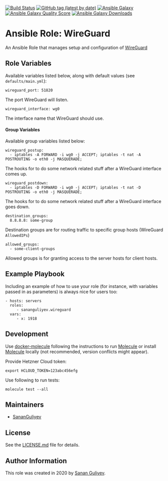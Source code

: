 [![Build Status](https://travis-ci.com/SananGuliyev/ansible-role-wireguard.svg?branch=master)](https://travis-ci.com/SananGuliyev/ansible-role-wireguard)
[![GitHub tag (latest by date)](https://img.shields.io/github/v/tag/SananGuliyev/ansible-role-wireguard)](https://galaxy.ansible.com/sananguliyev/wireguard)
[![Ansible Galaxy](https://img.shields.io/badge/role-sananguliyev.wireguard-blue.svg)](https://galaxy.ansible.com/sananguliyev/wireguard/)
[![Ansible Galaxy Quality Score](https://img.shields.io/ansible/quality/51749)](https://galaxy.ansible.com/sananguliyev/wireguard/)
[![Ansible Galaxy Downloads](https://img.shields.io/ansible/role/d/51749.svg?color=blue)](https://galaxy.ansible.com/sananguliyev/wireguard/)

# Ansible Role: WireGuard

An Ansible Role that manages setup and configuration of [WireGuard](https://www.wireguard.com/)

## Role Variables

Available variables listed below, along with default values (see `defaults/main.yml`):

    wireguard_port: 51820

The port WireGuard will listen.

    wireguard_interface: wg0

The interface name that WireGuard should use.

#### Group Variables

Available group variables listed below:

    wireguard_postup: 
      - iptables -A FORWARD -i wg0 -j ACCEPT; iptables -t nat -A POSTROUTING -o eth0 -j MASQUERADE;

The hooks for to do some network related stuff after a WireGuard interface comes up.

    wireguard_postdown: 
      - iptables -D FORWARD -i wg0 -j ACCEPT; iptables -t nat -D POSTROUTING -o eth0 -j MASQUERADE;

The hooks for to do some network related stuff after a WireGuard interface goes down.

    destination_groups:
      8.8.8.8: some-group

Destination groups are for routing traffic to specific group hosts (WireGuard `AllowedIPs`) 

    allowed_groups:
      - some-client-groups

Allowed groups is for granting access to the server hosts for client hosts.

## Example Playbook

Including an example of how to use your role (for instance, with variables passed in as parameters) is always nice for users too:

    - hosts: servers
      roles:
         - sananguliyev.wireguard
      vars:
         - x: 1918

## Development

Use [docker-molecule](https://github.com/infrastructr/docker-molecule) following the instructions to run [Molecule](https://molecule.readthedocs.io/en/stable/)
or install [Molecule](https://molecule.readthedocs.io/en/stable/) locally (not recommended, version conflicts might appear).

Provide Hetzner Cloud token:

    export HCLOUD_TOKEN=123abc456efg

Use following to run tests:

    molecule test --all

## Maintainers

- [SananGuliyev](https://github.com/SananGuliyev)

## License

See the [LICENSE.md](LICENSE.md) file for details.

## Author Information

This role was created in 2020 by [Sanan Guliyev](https://sanan.guliev.info/).
